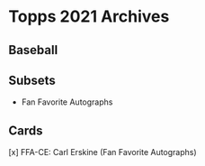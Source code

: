 # Topps 2021 Archives
## Baseball

## Subsets

- Fan Favorite Autographs

## Cards

[x] FFA-CE: Carl Erskine (Fan Favorite Autographs) <br>